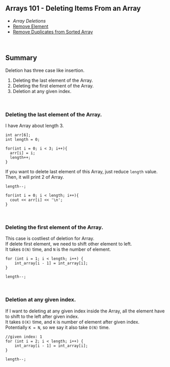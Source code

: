 Arrays 101 - Deleting Items From an Array
---
- *Array Deletions*
- [Remove Element](https://github.com/woukl22/Leetcode/blob/main/Explore/Learn/Arrays%20101/Deleting%20Items%20From%20an%20Array/01_Remove%20Element.cpp)
- [Remove Duplicates from Sorted Array](https://github.com/woukl22/Leetcode/blob/main/Explore/Learn/Arrays%20101/Deleting%20Items%20From%20an%20Array/02_Remove%20Duplicates%20from%20Sorted%20Array.cpp)

<br>

Summary
----
Deletion has three case like insertion.
1. Deleting the last element of the Array.
2. Deleting the first element of the Array.
3. Deletion at any given index.

<br>

### Deleting the last element of the Array.
I have Array about length 3.<br>
```
int arr[6];
int length = 0;

for(int i = 0; i < 3; i++){
  arr[i] = i;
  length++;
}
```
If you want to delete last element of this Array, just reduce ```length``` value.<br>
Then, it will print 2 of Array.

```
length--;

for(int i = 0; i < length; i++){
  cout << arr[i] << '\n';
}
```

<br>

### Deleting the first element of the Array.
This case is costliest of deletion for Array.<br>
If delete first element, we need to shift other element to left.<br>
It takes ```O(N)``` time, and ```N``` is the number of element.
```
for (int i = 1; i < length; i++) {
    int_array[i - 1] = int_array[i];
}

length--;
```
<br>

### Deletion at any given index.
If I want to deleting at any given index inside the Array, all the element have to shift to the left after given index.<br>
It takes ```O(K)``` time, and ```K``` is number of element after given index.<br>
Potentially ```K = N```, so we say it also take ```O(N)``` time.
```
//given index: 1
for (int i = 2; i < length; i++) {
    int_array[i - 1] = int_array[i];
}

length--;
```
